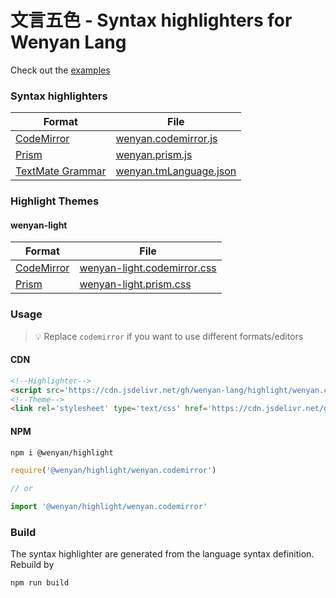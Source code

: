 # 文言五色 - Syntax highlighters for Wenyan Lang

Check out the [examples](https://wenyan-lang.github.io/highlight)

### Syntax highlighters

| Format | File |
| --- | --- |
| [CodeMirror](https://codemirror.net/mode/) | [wenyan.codemirror.js](./wenyan.codemirror.js) |
| [Prism](https://prismjs.com/extending.html) | [wenyan.prism.js](./wenyan.prism.js) |
| [TextMate Grammar](https://macromates.com/manual/en/language_grammars) | [wenyan.tmLanguage.json](./wenyan.tmLanguage.json) |

### Highlight Themes

#### wenyan-light

| Format | File |
| --- | --- |
| [CodeMirror](https://codemirror.net/mode/) | [wenyan-light.codemirror.css](./wenyan-light.codemirror.css) |
| [Prism](https://codemirror.net/mode/) | [wenyan-light.prism.css](./wenyan-light.prism.css) |

### Usage

> 💡 Replace `codemirror` if you want to use different formats/editors

#### CDN

```html
<!--Highlighter-->
<script src='https://cdn.jsdelivr.net/gh/wenyan-lang/highlight/wenyan.codemirror.js'></script>
<!--Theme-->
<link rel='stylesheet' type='text/css' href='https://cdn.jsdelivr.net/gh/wenyan-lang/highlight/wenyan-light.codemirror.css'>
```

#### NPM

```bash
npm i @wenyan/highlight
```

```js
require('@wenyan/highlight/wenyan.codemirror')

// or 

import '@wenyan/highlight/wenyan.codemirror'
```

### Build

The syntax highlighter are generated from the language syntax definition. Rebuild by 

```bash
npm run build
```
